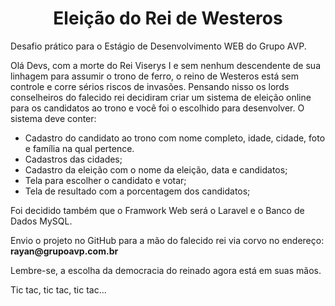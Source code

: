 <h1 align="center"> Eleição do Rei de Westeros </h1>
Desafio prático para o Estágio de Desenvolvimento WEB do Grupo AVP.

Olá Devs, com a morte do Rei Viserys I e sem nenhum descendente de sua linhagem para assumir o trono de ferro, o reino de Westeros está sem controle e corre sérios riscos de invasões. Pensando nisso os lords conselheiros do falecido rei decidiram criar um sistema de eleição online para os candidatos ao trono e você foi o escolhido para desenvolver. O sistema deve conter:
- Cadastro do candidato ao trono com nome completo, idade, cidade, foto e família na qual pertence.
- Cadastros das cidades;
- Cadastro da eleição com o nome da eleição, data e candidatos;
- Tela para escolher o candidato e votar;
- Tela de resultado com a porcentagem dos candidatos;

<p>Foi decidido também que o Framwork Web será o Laravel e o Banco de Dados MySQL.</p>
<p>Envio o projeto no GitHub para a mão do falecido rei via corvo no endereço: <b>rayan@grupoavp.com.br</b></p>

<p> Lembre-se, a escolha da democracia do reinado agora está em suas mãos.</p> 
<p>Tic tac, tic tac, tic tac... </p> 

